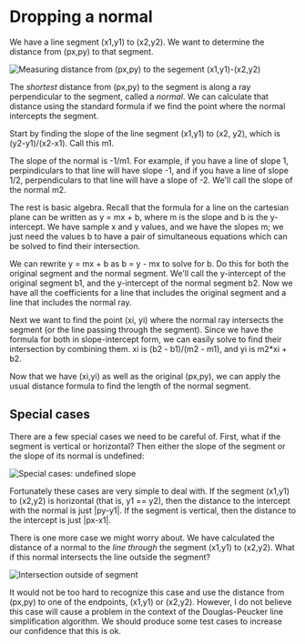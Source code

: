 # Dropping a normal

We have a line segment (x1,y1) to (x2,y2).  We want to determine the distance from (px,py) to that segment.  

![Measuring distance from (px,py) to the segement (x1,y1)-(x2,y2)](normal-dist.png)

The *shortest* distance from (px,py) to the segment is along a ray perpendicular to the segment, called a *normal*.  We can calculate that distance using the standard formula if we find the point where the normal intercepts the segment. 

Start by finding the slope of the line segment (x1,y1) to (x2, y2), which is (y2-y1)/(x2-x1).  Call this m1. 

The slope of the normal is -1/m1.  For example, if you have a line of slope 1, perpindiculars to that line will have slope -1, and if you have a line of slope 1/2, perpendiculars to that line will have a slope of -2.   We'll call the slope of the normal m2.  

The rest is basic algebra.  Recall that the formula for a line on the cartesian plane can be written as y = mx + b, where m is the slope and b is the y-intercept.  We have sample x and y values, and we have the slopes m; we just need the values b to have a pair of simultaneous equations which can be solved to find their intersection.  

We can rewrite y = mx + b as b = y - mx to solve for b.  Do this for both the original segment and the normal segment.  We'll call the y-intercept of the original segment b1, and the y-intercept of the normal segment b2. Now we have all the coefficients for a line that includes the original segment and a line that includes the normal ray.  

Next we want to find the point (xi, yi) where the normal ray intersects the segment (or the line passing through the segment).  Since we have the formula for both in slope-intercept form, we can easily solve to find their intersection by combining them.  xi is (b2 - b1)/(m2 - m1), and yi is m2*xi + b2.  

Now that we have (xi,yi) as well as the original (px,py), we can apply the usual distance formula to find the length of the normal segment. 

## Special cases 

There are a few special cases we need to be careful of.  First, what if the segment is vertical or horizontal?  Then either the slope of the segment or the slope of its normal is undefined: 

![Special cases: undefined slope](normal-dist-special.png)

Fortunately these cases are very simple to deal with.  If the segment (x1,y1) to (x2,y2) is horizontal (that is, y1 == y2), then the distance to the intercept with the normal is just |py-y1|.  If the segment is vertical, then the distance to the intercept is just 
|px-x1|.  

There is one more case we might worry about.  We have calculated the distance of a normal to the *line through* the segment (x1,y1) to (x2,y2).  What if this normal intersects the line outside the segment? 

![Intersection outside of segment](normal-dist-outside.png)

It would not be too hard to recognize this case and use the distance from (px,py) to one of the endpoints, (x1,y1) or (x2,y2).  However, I do not believe this case will cause a problem in the context of the Douglas-Peucker line simplification algorithm.  We should produce some test cases to increase our confidence that this is ok. 